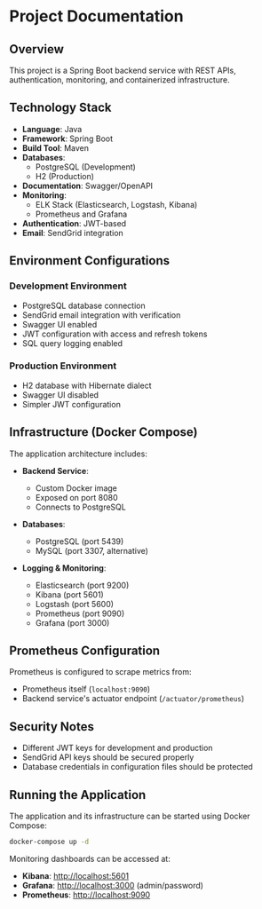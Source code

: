 # Project Documentation

## Overview
This project is a Spring Boot backend service with REST APIs, authentication, monitoring, and containerized infrastructure.

## Technology Stack
- **Language**: Java
- **Framework**: Spring Boot
- **Build Tool**: Maven
- **Databases**:
  - PostgreSQL (Development)
  - H2 (Production)
- **Documentation**: Swagger/OpenAPI
- **Monitoring**:
  - ELK Stack (Elasticsearch, Logstash, Kibana)
  - Prometheus and Grafana
- **Authentication**: JWT-based
- **Email**: SendGrid integration

## Environment Configurations

### Development Environment
- PostgreSQL database connection
- SendGrid email integration with verification
- Swagger UI enabled
- JWT configuration with access and refresh tokens
- SQL query logging enabled

### Production Environment
- H2 database with Hibernate dialect
- Swagger UI disabled
- Simpler JWT configuration

## Infrastructure (Docker Compose)

The application architecture includes:

- **Backend Service**:
  - Custom Docker image
  - Exposed on port 8080
  - Connects to PostgreSQL

- **Databases**:
  - PostgreSQL (port 5439)
  - MySQL (port 3307, alternative)

- **Logging & Monitoring**:
  - Elasticsearch (port 9200)
  - Kibana (port 5601)
  - Logstash (port 5600)
  - Prometheus (port 9090)
  - Grafana (port 3000)

## Prometheus Configuration
Prometheus is configured to scrape metrics from:
- Prometheus itself (`localhost:9090`)
- Backend service's actuator endpoint (`/actuator/prometheus`)

## Security Notes
- Different JWT keys for development and production
- SendGrid API keys should be secured properly
- Database credentials in configuration files should be protected

## Running the Application
The application and its infrastructure can be started using Docker Compose:
```bash
docker-compose up -d
```

Monitoring dashboards can be accessed at:
- **Kibana**: [http://localhost:5601](http://localhost:5601)
- **Grafana**: [http://localhost:3000](http://localhost:3000) (admin/password)
- **Prometheus**: [http://localhost:9090](http://localhost:9090)
